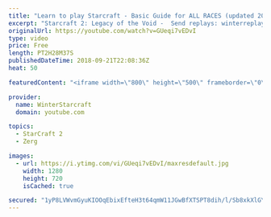 ```yaml
---
title: "Learn to play Starcraft - Basic Guide for ALL RACES (updated 2017) #2"
excerpt: "Starcraft 2: Legacy of the Void -  Send replays: winterreplays@gmail.com ( -- Watch live at https://www.twitch.tv/wintergaming"
originalUrl: https://youtube.com/watch?v=GUeqi7vEDvI
type: video
price: Free
length: PT2H28M37S
publishedDateTime: 2018-09-21T22:08:36Z
heat: 50

featuredContent: "<iframe width=\"800\" height=\"500\" frameborder=\"0\" src=\"https://www.youtube.com/embed/GUeqi7vEDvI\" allow=\"accelerometer; autoplay; encrypted-media; gyroscope; picture-in-picture\" allowfullscreen></iframe>"

provider:
  name: WinterStarcraft
  domain: youtube.com

topics:
  - StarCraft 2
  - Zerg

images:
  - url: https://i.ytimg.com/vi/GUeqi7vEDvI/maxresdefault.jpg
    width: 1280
    height: 720
    isCached: true

secured: "1yP8LVWvmGyuKIOOqEbixEfteH3t64qmW11JGwBfXTSPT8dih/l/Sb8xkXlGYGgIpthSG3iwEbo8c8zEXMRFQNyX8j6EaWMxvvWI42Yz9ilF60pF0GSdBPfMynjYhG576AzdqSE4fclHuRuuUIu/NYla799/tf6raaznh5LAU5i0+md0zZ3H6dPvvY0/FhY4abHoRzqbpGSHqFMaAYzNOYIMQGUW3+Cw4CCO2rAcI3sGC3Tkb0JkSerBfp8GdDacZi9VV7xQpjLU3Yel4Pu+3d5IQ1HCwuXkb2U13t2s8jqPtb+XfvwDpoIy2YTFg2gZCoUM0mkVtkXfkPiIaGFBDk/x+mrcQUUV7tsyfuiO8+UMJq68ZgKPaYnSB7GDL6UEU63mxnDirJj0NVFPaGKn6dhYVzFJMso0ak7ZipH0qrI=;vnUNFHO/8c1sojkaJDNkSQ=="
---
```



